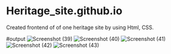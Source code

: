 # Heritage_site.github.io
Created frontend of of one heritage site by using Html, CSS.

#output
![Screenshot (39)](https://user-images.githubusercontent.com/107192328/211018612-045e772a-920d-4016-9006-2c06143448f6.png)
![Screenshot (40)](https://user-images.githubusercontent.com/107192328/211018627-3d53cfb5-b175-45a9-8b13-d51ae8cc4b1b.png)
![Screenshot (41)](https://user-images.githubusercontent.com/107192328/211018630-70a0aed6-16db-4a49-8395-9c497902b596.png)
![Screenshot (42)](https://user-images.githubusercontent.com/107192328/211018632-3293f00a-6d4f-4b4f-8884-efe7ac02a36c.png)
![Screenshot (43)](https://user-images.githubusercontent.com/107192328/211018635-9d7ead95-c79e-464d-9877-bfcf57ff97bc.png)
